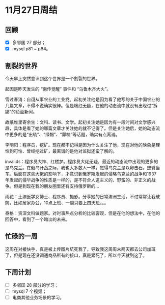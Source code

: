 # 11月27日周结

## 回顾

- [x] 多邻国 27 部分；
- [x] mysql p81 ~ p84。

## 割裂的世界

今天早上突然意识到这个世界是一个割裂的世界。

起因是昨天发生的 “南传觉醒” 事件和 “乌鲁木齐大火”。

雪过春消：自诩从事农业的工业党。起初关注他是因为看了他写的关于中国农业的几篇文章，不得不说确实很棒。但是粉红无疑，在他的动态流中就没有出现过“拆娜”的负面新闻。

故纸堆里寄余生：文科、读书、文学。起初关注她是因为有一段时间对文学感兴趣，具体是看了她的哪篇文章才关注她的就不记得了。但是关注她后，她的动态流中更多的是“出轨”、“绿帽”、“郭楠”等话题，确实有点离谱。

李明阳：程序员，挖矿。现在都不记得是因为什么关注了他，现在对他的映象是理性到可怕、曾经挖过矿，最离谱的是他对监狱还蛮了解的。

invalids：程序员大神、红楼梦。程序员大佬无疑，最近的动态流中出现的更多的是乌克兰。在俄乌开战之际，我也大多数人一样，觉得乌克兰是以卵击石，螳臂当车。后面在这些大佬的影响下，才意识到俄罗斯发起的侵略乌克兰的战争和1937年发起的侵华战争的性质是一样的，是不符合人道主义的、野蛮的、非正义的战争。但是到现在我的朋友圈里还有支持俄罗斯的...

雨花：土澳医学女博士、程序员、摄影。分享她的日常澳洲生活，不过常常让我破防，比如居家办公，10点上班、一周只要上四天班。。。

泰格：资深文科做题家。对时事热点分析的比较客观，但是在他的想法中，在他的回答中，看到了一个暗淡的未来。

## 忙碌的一周

这周在对接快手，真是被上传图片坑死我了，导致我这周周末两天都去公司加班了，但是现在还没调通商品所有的接口，真是累死了，所以今天就到这了。

## 下周计划

- [ ] 多邻国 28 部分的学习；
- [ ] mysql 7 个视频；
- [ ] 电商其他业务场景的学习。
